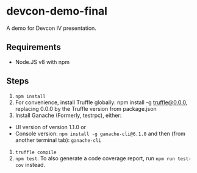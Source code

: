 # devcon-demo-final
A demo for Devcon IV presentation.

## Requirements
- Node.JS v8 with npm

## Steps
1. `npm install`
1. For convenience, install Truffle globally: npm install -g truffle@0.0.0, replacing 0.0.0 by the Truffle version from package.json
1. Install Ganache (Formerly, testrpc), either:
  - UI version of version 1.1.0 or
  - Console version: `npm install -g ganache-cli@6.1.0` and then (from another terminal tab): `ganache-cli`
1. `truffle compile`
1. `npm test`. To also generate a code coverage report, run `npm run test-cov` instead.

